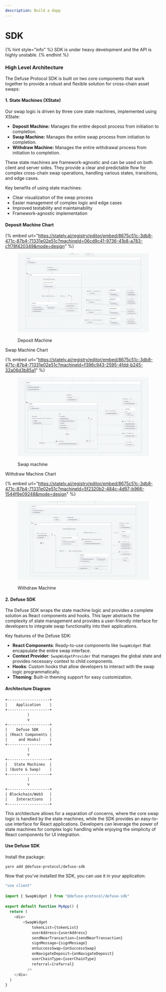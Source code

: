 ```yaml
---
description: Build a dapp
---
```


# SDK

{% hint style="info" %}
SDK is under heavy development and the API is highly unstable.
{% endhint %}

### High Level Architecture

The Defuse Protocol SDK is built on two core components that work together to provide a robust and flexible solution for cross-chain asset swaps:

#### 1. State Machines (XState)

Our swap logic is driven by three core state machines, implemented using XState:

* **Deposit Machine:** Manages the entire deposit process from initiation to completion.
* **Swap Machine:** Manages the entire swap process from initiation to completion.
* **Withdraw Machine:** Manages the entire withdrawal process from initiation to completion.

These state machines are framework-agnostic and can be used on both client and server sides. They provide a clear and predictable flow for complex cross-chain swap operations, handling various states, transitions, and edge cases.

Key benefits of using state machines:

* Clear visualization of the swap process
* Easier management of complex logic and edge cases
* Improved testability and maintainability
* Framework-agnostic implementation

#### &#x20;Deposit Machine Chart

{% embed url="https://stately.ai/registry/editor/embed/8675c51c-3db8-471c-87b4-71331e02e51c?machineId=06cd9c41-9736-41b8-a783-c1f78f420349&mode=design" %}

<figure><img src="../.gitbook/assets/deposit-ui.png" alt=""><figcaption><p>Deposit Machine</p></figcaption></figure>

Swap Machine Chart

{% embed url="https://stately.ai/registry/editor/embed/8675c51c-3db8-471c-87b4-71331e02e51c?machineId=f396c943-2595-4fdd-b245-32a06d3b85a1" %}

<figure><img src="../.gitbook/assets/swap-ui.png" alt=""><figcaption><p>Swap machine</p></figcaption></figure>

Withdraw Machine Chart

{% embed url="https://stately.ai/registry/editor/embed/8675c51c-3db8-471c-87b4-71331e02e51c?machineId=5f2320b2-484c-4d97-b966-1544f9e09248&mode=design" %}

<figure><img src="../.gitbook/assets/withdraw-ui.png" alt=""><figcaption><p>Withdraw Machine</p></figcaption></figure>

#### 2. Defuse SDK

The Defuse SDK wraps the state machine logic and provides a complete solution as React components and hooks. This layer abstracts the complexity of state management and provides a user-friendly interface for developers to integrate swap functionality into their applications.

Key features of the Defuse SDK:

* **React Components**: Ready-to-use components like `SwapWidget` that encapsulate the entire swap interface.
* **Context Provider**: `SwapWidgetProvider` that manages the global state and provides necessary context to child components.
* **Hooks**: Custom hooks that allow developers to interact with the swap logic programmatically.
* **Theming**: Built-in theming support for easy customization.

#### Architecture Diagram

```
+-------------------+
|    Application    |
+-------------------+
          |
          v
+-------------------+
|    Defuse SDK     |
| (React Components |
|     and Hooks)    |
+-------------------+
          |
          v
+-------------------+
|   State Machines  |
| (Quote & Swap)    |
+-------------------+
          |
          v
+-------------------+
| Blockchain/Web3   |
|    Interactions   |
+-------------------+
```

This architecture allows for a separation of concerns, where the core swap logic is handled by the state machines, while the SDK provides an easy-to-use interface for React applications. Developers can leverage the power of state machines for complex logic handling while enjoying the simplicity of React components for UI integration.

#### Use Defuse SDK

Install the package:

```
yarn add @defuse-protocol/defuse-sdk
```

Now that you’ve installed the SDK, you can use it in your application:

```javascript
"use client"

import { SwapWidget } from "@defuse-protocol/defuse-sdk"

export default function MyApp() {
  return (
    <div>
        <SwapWidget
            tokenList={tokenList}
            userAddress={userAddress}
            sendNearTransaction={sendNearTransaction}
            signMessage={signMessage}
            onSuccessSwap={onSuccessSwap}
            onNavigateDeposit={onNavigateDeposit}
            userChainType={userChainType}
            referral={referral}
          />
    </div>
  )
}
```
